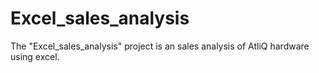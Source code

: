 # Excel_sales_analysis
The "Excel_sales_analysis" project is an sales analysis of AtliQ hardware using excel.
